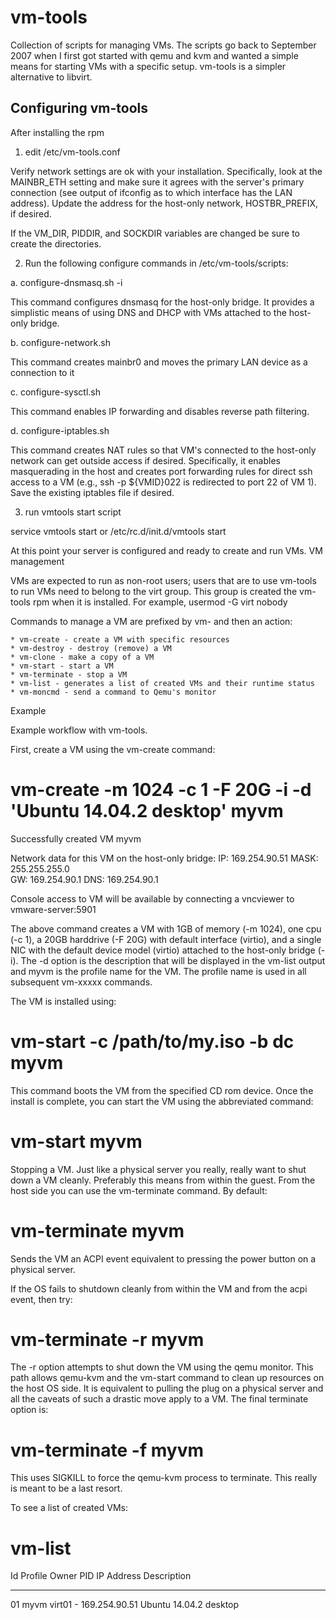 # vm-tools

Collection of scripts for managing VMs. The scripts go back to September 2007
when I first got started with qemu and kvm and wanted a simple means for
starting VMs with a specific setup. vm-tools is a simpler alternative to
libvirt.

Configuring vm-tools
--------------------
After installing the rpm

1. edit /etc/vm-tools.conf

Verify network settings are ok with your installation. Specifically, look at
the MAINBR_ETH setting and make sure it agrees with the  server's primary
connection (see output of ifconfig as to which interface has the LAN address).
Update the address for the host-only network, HOSTBR_PREFIX, if desired.

If the VM_DIR, PIDDIR, and SOCKDIR variables are changed be sure to create the
directories.

2. Run the following configure commands in /etc/vm-tools/scripts:

a. configure-dnsmasq.sh -i

This command configures dnsmasq for the host-only bridge. It provides a
simplistic means of using DNS and DHCP with VMs attached to the host-only
bridge.

b. configure-network.sh

This command creates mainbr0 and moves the primary LAN device as a
connection to it

c. configure-sysctl.sh

This command enables IP forwarding and disables reverse path filtering.

d. configure-iptables.sh

This command creates NAT rules so that VM's connected to the host-only
network can get outside access if desired. Specifically, it enables
masquerading in the host and creates port forwarding rules for direct ssh
access to a VM (e.g., ssh -p ${VMID}022 <host> is redirected to port 22 of
VM 1). Save the existing iptables file if desired.

3. run vmtools start script

service vmtools start or /etc/rc.d/init.d/vmtools start

At this point your server is configured and ready to create and run VMs.
VM management

VMs are expected to run as non-root users; users that are to use vm-tools to
run VMs need to belong to the virt group. This group is created the vm-tools
rpm when it is installed. For example, usermod -G virt nobody

Commands to manage a VM are prefixed by vm- and then an action:

    * vm-create - create a VM with specific resources
    * vm-destroy - destroy (remove) a VM
    * vm-clone - make a copy of a VM
    * vm-start - start a VM
    * vm-terminate - stop a VM
    * vm-list - generates a list of created VMs and their runtime status
    * vm-moncmd - send a command to Qemu's monitor

Example

Example workflow with vm-tools.

First, create a VM using the vm-create command:

# vm-create -m 1024 -c 1 -F 20G -i -d 'Ubuntu 14.04.2 desktop' myvm

Successfully created VM myvm

Network data for this VM on the host-only bridge:
IP: 169.254.90.51      MASK: 255.255.255.0  
GW: 169.254.90.1       DNS:  169.254.90.1   

Console access to VM will be available by connecting
a vncviewer to vmware-server:5901

The above command creates a VM with 1GB of memory (-m 1024), one cpu (-c 1), a
20GB harddrive (-F 20G) with default interface (virtio), and a single NIC with
the default device model (virtio) attached to the host-only bridge (-i). The
-d option is the description that will be displayed in the vm-list output and
myvm is the profile name for the VM. The profile name is used in all subsequent
vm-xxxxx commands.


The VM is installed using:

# vm-start -c /path/to/my.iso -b dc myvm

This command boots the VM from the specified CD rom device. Once the
install is complete, you can start the VM using the abbreviated command:

# vm-start myvm

Stopping a VM. Just like a physical server you really, really want to shut down
a VM cleanly. Preferably this means from within the guest. From the host side
you can use the vm-terminate command. By default:

# vm-terminate myvm

Sends the VM an ACPI event equivalent to pressing the power button on a
physical server.

If the OS fails to shutdown cleanly from within the VM and from the acpi
event, then try:

# vm-terminate -r myvm

The -r option attempts to shut down the VM using the qemu monitor. This path
allows qemu-kvm and the vm-start command to clean up resources on the host OS
side. It is equivalent to pulling the plug on a physical server and all the
caveats of such a drastic move apply to a VM. The final terminate option is:

# vm-terminate -f myvm

This uses SIGKILL to force the qemu-kvm process to terminate. This really is
meant to be a last resort.

To see a list of created VMs:

# vm-list

  Id   Profile            Owner        PID     IP Address        Description
  --   ----------------   ----------   -----   ---------------   ----------------
  01   myvm              virt01       -       169.254.90.51      Ubuntu 14.04.2 desktop
